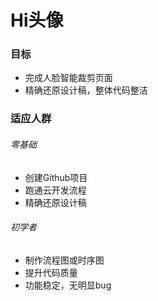# Hi头像
### 目标
* 完成人脸智能裁剪页面<br>
* 精确还原设计稿，整体代码整洁
### 适应人群
###### 零基础
* 创建Github项目<br>
* 跑通云开发流程<br>
* 精确还原设计稿<br>
###### 初学者
* 制作流程图或时序图<br>
* 提升代码质量<br>
* 功能稳定，无明显bug<br>
